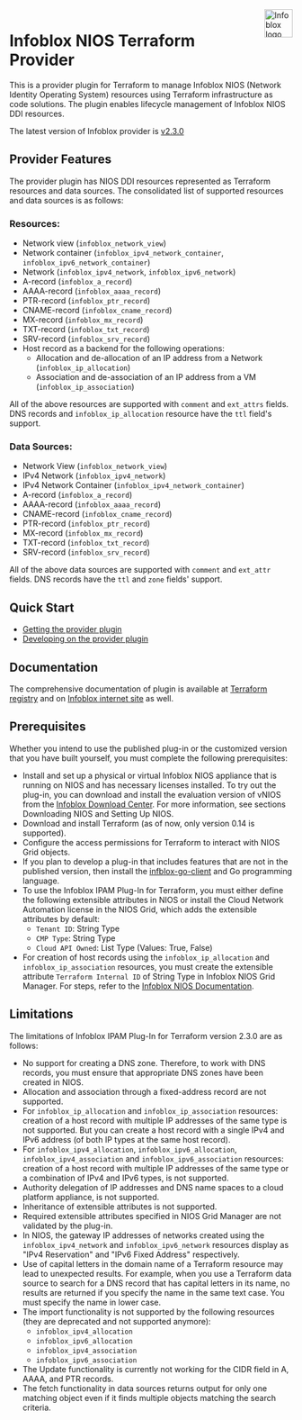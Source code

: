 <a href="https://www.infoblox.com">
    <img src="https://avatars.githubusercontent.com/u/8064882?s=400&u=3b245589302c409aff2ce2ba26d95e6df6cfe342&v=4" alt="Infoblox logo" title="Infoblox" align="right" height="50" />
</a> 
 
# Infoblox NIOS Terraform Provider

This is a provider plugin for Terraform to manage Infoblox NIOS (Network Identity Operating System) resources using Terraform infrastructure as code solutions.
The plugin enables lifecycle management of Infoblox NIOS DDI resources.

The latest version of Infoblox provider is [v2.3.0](https://github.com/infobloxopen/terraform-provider-infoblox/releases/tag/v2.3.0)

## Provider Features

The provider plugin has NIOS DDI resources represented as Terraform resources and data sources. The consolidated list of supported resources and data sources is as follows:

### Resources:

* Network view (`infoblox_network_view`)
* Network container (`infoblox_ipv4_network_container`, `infoblox_ipv6_network_container`)
* Network (`infoblox_ipv4_network`, `infoblox_ipv6_network`)
* A-record (`infoblox_a_record`)
* AAAA-record (`infoblox_aaaa_record`)
* PTR-record (`infoblox_ptr_record`)
* CNAME-record (`infoblox_cname_record`)
* MX-record (`infoblox_mx_record`)
* TXT-record (`infoblox_txt_record`)
* SRV-record (`infoblox_srv_record`)
* Host record as a backend for the following operations:
    * Allocation and de-allocation of an IP address from a Network (`infoblox_ip_allocation`)
    * Association and de-association of an IP address from a VM (`infoblox_ip_association`)

All of the above resources are supported with `comment` and `ext_attrs` fields.
DNS records and `infoblox_ip_allocation` resource have the `ttl` field's support.

### Data Sources:

* Network View (`infoblox_network_view`)
* IPv4 Network (`infoblox_ipv4_network`)
* IPv4 Network Container (`infoblox_ipv4_network_container`)
* A-record (`infoblox_a_record`)
* AAAA-record (`infoblox_aaaa_record`)
* CNAME-record (`infoblox_cname_record`)
* PTR-record (`infoblox_ptr_record`)
* MX-record (`infoblox_mx_record`)
* TXT-record (`infoblox_txt_record`)
* SRV-record (`infoblox_srv_record`)

All of the above data sources are supported with `comment` and `ext_attr` fields.
DNS records have the `ttl` and `zone` fields' support.

## Quick Start

- [Getting the provider plugin](GETTING.md)
- [Developing on the provider plugin](DEVELOP.md)

## Documentation

The comprehensive documentation of plugin is available at [Terraform registry](https://registry.terraform.io/providers/infobloxopen/infoblox/latest/docs)
and on [Infoblox internet site](https://infoblox-docs.atlassian.net/wiki/spaces/ipamdriverterraform/pages/53055610/Overview+of+Infoblox+IPAM+Plug-In+for+Terraform) as well.

## Prerequisites

Whether you intend to use the published plug-in or the customized version that you have built yourself, you must
complete the following prerequisites:

* Install and set up a physical or virtual Infoblox NIOS appliance that is running on
  NIOS and has necessary licenses installed. To try out the plug-in, you can download and install the evaluation version
  of vNIOS from the [Infoblox Download Center](https://www.infoblox.com/infoblox-download-center).
  For more information, see sections Downloading NIOS and Setting Up NIOS.
* Download and install Terraform (as of now, only version 0.14 is supported).
* Configure the access permissions for Terraform to interact with NIOS Grid objects.
* If you plan to develop a plug-in that includes features that are not in the published version,
  then install the [infblox-go-client](https://github.com/infobloxopen/infoblox-go-client) and Go programming language.
* To use the Infoblox IPAM Plug-In for Terraform, you must either define the following extensible attributes in NIOS or 
  install the Cloud Network Automation license in the NIOS Grid, which adds the extensible attributes by default:
  * `Tenant ID`: String Type 
  * `CMP Type`: String Type 
  * `Cloud API Owned`: List Type (Values: True, False)
* For creation of host records using the `infoblox_ip_allocation` and `infoblox_ip_association` resources,
  you must create the extensible attribute `Terraform Internal ID` of String Type in Infoblox NIOS Grid Manager.
  For steps, refer to the [Infoblox NIOS Documentation](https://infoblox-docs.atlassian.net/wiki/spaces/ILP/pages/15433773).

## Limitations

The limitations of Infoblox IPAM Plug-In for Terraform version 2.3.0 are as follows:

* No support for creating a DNS zone. Therefore, to work with DNS
  records, you must ensure that appropriate DNS zones have been created in NIOS.
* Allocation and association through a fixed-address record are not supported.
* For `infoblox_ip_allocation` and `infoblox_ip_association` resources: creation of a host
  record with multiple IP addresses of the same type is not supported.
  But you can create a host record with a single IPv4 and IPv6 address (of both IP types at the same host record).
* For `infoblox_ipv4_allocation`, `infoblox_ipv6_allocation`, `infoblox_ipv4_association` and `infoblox_ipv6_association`
  resources: creation of a host record with multiple IP addresses of the same type or
  a combination of IPv4 and IPv6 types, is not supported.
* Authority delegation of IP addresses and DNS name spaces to a cloud platform appliance, is not supported.
* Inheritance of extensible attributes is not supported.
* Required extensible attributes specified in NIOS Grid Manager are not validated by the plug-in.
* In NIOS, the gateway IP addresses of networks created using the `infoblox_ipv4_network` and
  `infoblox_ipv6_network` resources display as "IPv4 Reservation" and "IPv6 Fixed Address" respectively.
* Use of capital letters in the domain name of a Terraform resource may lead to unexpected results. For example,
  when you use a Terraform data source to search for a DNS record that has capital letters in its name, no results
  are returned if you specify the name in the same text case. You must specify the name in lower case.
* The import functionality is not supported by the following resources (they are deprecated and not supported anymore):
  * `infoblox_ipv4_allocation`
  * `infoblox_ipv6_allocation`
  * `infoblox_ipv4_association`
  * `infoblox_ipv6_association`
* The Update functionality is currently not working for the CIDR field in A, AAAA, and PTR records.
* The fetch functionality in data sources returns output for only one matching object even if it finds multiple objects matching the search criteria.
